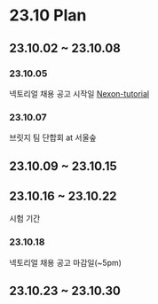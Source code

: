 # 23.10 Plan
## 23.10.02 ~ 23.10.08
### 23.10.05
넥토리얼 채용 공고 시작일
[Nexon-tutorial](https://www.nexon-tutorial.com/?utm_, "nexon-tutorial link")
### 23.10.07
브릿지 팀 단합회 at 서울숲
## 23.10.09 ~ 23.10.15
## 23.10.16 ~ 23.10.22
시험 기간
### 23.10.18
넥토리얼 채용 공고 마감일(~5pm)
## 23.10.23 ~ 23.10.30

